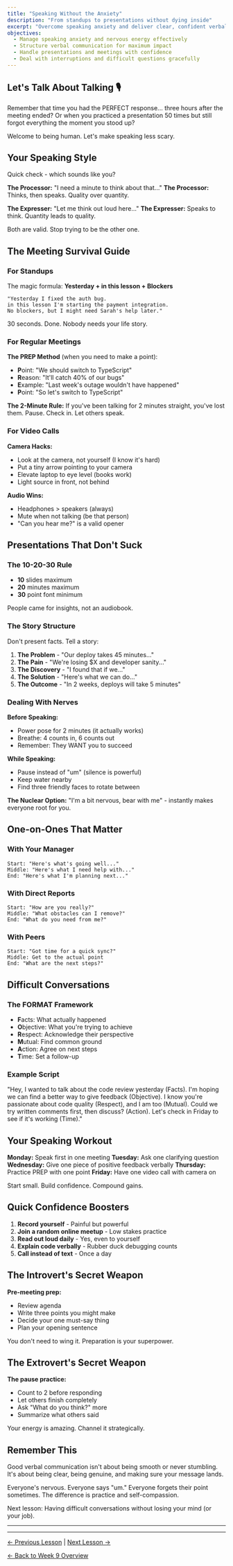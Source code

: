 ```yaml
---
title: "Speaking Without the Anxiety"
description: "From standups to presentations without dying inside"
excerpt: "Overcome speaking anxiety and deliver clear, confident verbal communication in meetings and presentations."
objectives:
  - Manage speaking anxiety and nervous energy effectively
  - Structure verbal communication for maximum impact
  - Handle presentations and meetings with confidence
  - Deal with interruptions and difficult questions gracefully
---
```


## Let's Talk About Talking 🎙️

Remember that time you had the PERFECT response... three hours after the meeting
ended? Or when you practiced a presentation 50 times but still forgot everything
the moment you stood up?

Welcome to being human. Let's make speaking less scary.

## Your Speaking Style

Quick check - which sounds like you?

**The Processor:** "I need a minute to think about that..." **The Processor:**
Thinks, then speaks. Quality over quantity.

**The Expresser:** "Let me think out loud here..." **The Expresser:** Speaks to
think. Quantity leads to quality.

Both are valid. Stop trying to be the other one.

## The Meeting Survival Guide

### For Standups

The magic formula: **Yesterday + in this lesson + Blockers**

```
"Yesterday I fixed the auth bug.
in this lesson I'm starting the payment integration.
No blockers, but I might need Sarah's help later."
```

30 seconds. Done. Nobody needs your life story.

### For Regular Meetings

**The PREP Method** (when you need to make a point):

- **P**oint: "We should switch to TypeScript"
- **R**eason: "It'll catch 40% of our bugs"
- **E**xample: "Last week's outage wouldn't have happened"
- **P**oint: "So let's switch to TypeScript"

**The 2-Minute Rule:** If you've been talking for 2 minutes straight, you've
lost them. Pause. Check in. Let others speak.

### For Video Calls

**Camera Hacks:**

- Look at the camera, not yourself (I know it's hard)
- Put a tiny arrow pointing to your camera
- Elevate laptop to eye level (books work)
- Light source in front, not behind

**Audio Wins:**

- Headphones > speakers (always)
- Mute when not talking (be that person)
- "Can you hear me?" is a valid opener

## Presentations That Don't Suck

### The 10-20-30 Rule

- **10** slides maximum
- **20** minutes maximum
- **30** point font minimum

People came for insights, not an audiobook.

### The Story Structure

Don't present facts. Tell a story:

1. **The Problem** - "Our deploy takes 45 minutes..."
2. **The Pain** - "We're losing $X and developer sanity..."
3. **The Discovery** - "I found that if we..."
4. **The Solution** - "Here's what we can do..."
5. **The Outcome** - "In 2 weeks, deploys will take 5 minutes"

### Dealing With Nerves

**Before Speaking:**

- Power pose for 2 minutes (it actually works)
- Breathe: 4 counts in, 6 counts out
- Remember: They WANT you to succeed

**While Speaking:**

- Pause instead of "um" (silence is powerful)
- Keep water nearby
- Find three friendly faces to rotate between

**The Nuclear Option:** "I'm a bit nervous, bear with me" - instantly makes
everyone root for you.

## One-on-Ones That Matter

### With Your Manager

```
Start: "Here's what's going well..."
Middle: "Here's what I need help with..."
End: "Here's what I'm planning next..."
```

### With Direct Reports

```
Start: "How are you really?"
Middle: "What obstacles can I remove?"
End: "What do you need from me?"
```

### With Peers

```
Start: "Got time for a quick sync?"
Middle: Get to the actual point
End: "What are the next steps?"
```

## Difficult Conversations

### The FORMAT Framework

- **F**acts: What actually happened
- **O**bjective: What you're trying to achieve
- **R**espect: Acknowledge their perspective
- **M**utual: Find common ground
- **A**ction: Agree on next steps
- **T**ime: Set a follow-up

### Example Script

"Hey, I wanted to talk about the code review yesterday (Facts). I'm hoping we
can find a better way to give feedback (Objective). I know you're passionate
about code quality (Respect), and I am too (Mutual). Could we try written
comments first, then discuss? (Action). Let's check in Friday to see if it's
working (Time)."

## Your Speaking Workout

**Monday:** Speak first in one meeting **Tuesday:** Ask one clarifying question
**Wednesday:** Give one piece of positive feedback verbally **Thursday:**
Practice PREP with one point **Friday:** Have one video call with camera on

Start small. Build confidence. Compound gains.

## Quick Confidence Boosters

1. **Record yourself** - Painful but powerful
2. **Join a random online meetup** - Low stakes practice
3. **Read out loud daily** - Yes, even to yourself
4. **Explain code verbally** - Rubber duck debugging counts
5. **Call instead of text** - Once a day

## The Introvert's Secret Weapon

**Pre-meeting prep:**

- Review agenda
- Write three points you might make
- Decide your one must-say thing
- Plan your opening sentence

You don't need to wing it. Preparation is your superpower.

## The Extrovert's Secret Weapon

**The pause practice:**

- Count to 2 before responding
- Let others finish completely
- Ask "What do you think?" more
- Summarize what others said

Your energy is amazing. Channel it strategically.

## Remember This

Good verbal communication isn't about being smooth or never stumbling. It's
about being clear, being genuine, and making sure your message lands.

Everyone's nervous. Everyone says "um." Everyone forgets their point sometimes.
The difference is practice and self-compassion.

Next lesson: Having difficult conversations without losing your mind (or your
job).

---

---

[← Previous Lesson](/journey/week-09/03-written-communication/) |
[Next Lesson →](/journey/week-09/05-difficult-conversations/)

[← Back to Week 9 Overview](/journey/week-09/)
